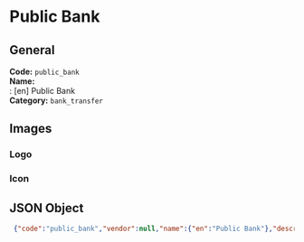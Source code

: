 # Public Bank 
## General 
**Code:** `public_bank`  
**Name:**  
:	[en] Public Bank  
**Category:** `bank_transfer`  
## Images 
### Logo 
### Icon 
## JSON Object 
```json
 {"code":"public_bank","vendor":null,"name":{"en":"Public Bank"},"description":null,"countries":null,"category":"bank_transfer"}```  
